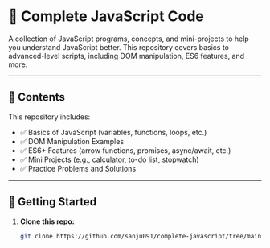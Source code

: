 # 📂 Complete JavaScript Code

A collection of JavaScript programs, concepts, and mini-projects to help you understand JavaScript better. This repository covers basics to advanced-level scripts, including DOM manipulation, ES6 features, and more.

---

## 📑 Contents

This repository includes:

- ✅ Basics of JavaScript (variables, functions, loops, etc.)
- ✅ DOM Manipulation Examples
- ✅ ES6+ Features (arrow functions, promises, async/await, etc.)
- ✅ Mini Projects (e.g., calculator, to-do list, stopwatch)
- ✅ Practice Problems and Solutions

---

## 🚀 Getting Started

1. **Clone this repo:**
   ```bash
   git clone https://github.com/sanju091/complete-javascript/tree/main
